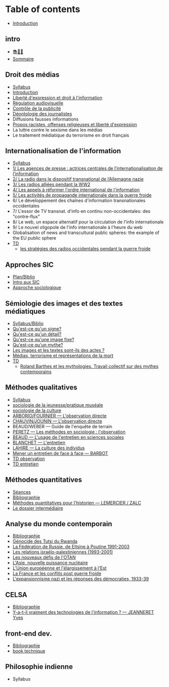 # Table of contents

* [Introduction](README.md)

## intro

* [📚🧠💢](intro/undefined.md)
* [Sommaire](intro/sommaire.md)

## Droit des médias

* [Syllabus](droit-des-medias/syllabus.md)
* [Introduction](droit-des-medias/introduction.md)
* [Liberté d'expression et droit à l'information](droit-des-medias/liberte-dexpression-et-droit-a-linformation.md)
* [Régulation audiovisuelle](droit-des-medias/regulation-audiovisuelle.md)
* [Contrôle de la publicité](droit-des-medias/controle-de-la-publicite.md)
* [Déontologie des journalistes](droit-des-medias/deontologie-des-journalistes.md)
* Diffusions fausses informations
* [Propos racistes, offenses religieuses et liberté d'expression](droit-des-medias/propos-racistes-offenses-religieuses-et-liberte-dexpression.md)
* La luttre contre le sexisme dans les médias
* Le traitement médiatique du terrorisme en droit français

## Internationalisation de l'information

* [Syllabus](internationalisation-de-linformation/syllabus.md)
* [1/ Les agences de presse : actrices centrales de l’internationalisation de l’information](internationalisation-de-linformation/1-les-agences-de-presse-actrices-centrales-de-linternationalisation-de-linformation.md)
* [2/ La radio dans le dispositif transnational de l’Allemagne nazie](internationalisation-de-linformation/2-la-radio-dans-le-dispositif-transnational-de-lallemagne-nazie.md)
* [3/ Les radios alliées pendant la WW2](internationalisation-de-linformation/3-les-radios-alliees-pendant-la-ww2.md)
* [4/ Les appels à réformer l'ordre international de l'information](internationalisation-de-linformation/4-les-appels-a-reformer-lordre-international-de-linformation.md)
* [5/ Les activités de propagande internationale dans la guerre froide](internationalisation-de-linformation/5-les-activites-de-propagande-internationale-dans-la-guerre-froide.md)
* 6/ Le développement des chaînes d'information transnationales occidentales
* 7/ L'essor de TV transnat. d'info en continu non-occidentales: des "contre-flux"
* 8/ Le web, un espace alternatif pour la circulation de l'info internationale
* 9/ Le nouvel oligopole de l'info internationale à l'heure du web
* Globalisation of news and transcultural public spheres: the example of the EU public sphere
* [TD](internationalisation-de-linformation/td/README.md)
  * [les stratégies des radios occidentales pendant la guerre froide](internationalisation-de-linformation/td/les-strategies-des-radios-occidentales-pendant-la-guerre-froide.md)

## Approches SIC

* [Plan/Biblio](approches-sic/plan-biblio.md)
* [Intro aux SIC](approches-sic/intro-aux-sic.md)
* [Approche sociologique](approches-sic/approche-sociologique.md)

## Sémiologie des images et des textes médiatiques

* [Syllabus/Biblio](semiologie-des-images-et-des-textes-mediatiques/syllabus-biblio.md)
* [Qu'est-ce qu'un signe?](semiologie-des-images-et-des-textes-mediatiques/quest-ce-quun-signe.md)
* [Qu'est-ce qu'un détail?](semiologie-des-images-et-des-textes-mediatiques/quest-ce-quun-detail.md)
* [Qu'est-ce qu'une image fixe?](semiologie-des-images-et-des-textes-mediatiques/quest-ce-quune-image-fixe.md)
* [Qu'est-ce qu'un mythe?](semiologie-des-images-et-des-textes-mediatiques/quest-ce-quun-mythe.md)
* [Les images et les textes sont-ils des actes ?](semiologie-des-images-et-des-textes-mediatiques/les-images-et-les-textes-sont-ils-des-actes.md)
* [Médias, terrorisme et représentations de la mort](semiologie-des-images-et-des-textes-mediatiques/medias-terrorisme-et-representations-de-la-mort.md)
* [TD](semiologie-des-images-et-des-textes-mediatiques/td/README.md)
  * [Roland Barthes et les mythologies. Travail collectif sur des mythes contemporains](semiologie-des-images-et-des-textes-mediatiques/td/roland-barthes-et-les-mythologies.-travail-collectif-sur-des-mythes-contemporains.md)

## Méthodes qualitatives

* [Syllabus](methodes-qualitatives/syllabus.md)
* [sociologie de la jeunesse/pratique muséale](methodes-qualitatives/sociologie-de-la-jeunesse-pratique-museale.md)
* [sociologie de la culture](methodes-qualitatives/sociologie-de-la-culture.md)
* [ARBORIO/FOURNIER — L'observation directe](methodes-qualitatives/arborio-fournier-lobservation-directe.md)
* [CHAUVIN/JOUNIN — L'observation directe](methodes-qualitatives/chauvin-jounin-lobservation-directe.md)
* BEAUD/WEBER — Guide de l'enquête de terrain
* [PERETZ — Les méthodes en sociologie : l'observation](methodes-qualitatives/peretz-les-methodes-en-sociologie-lobservation.md)
* [BEAUD — L'usage de l'entretien en sciences sociales](methodes-qualitatives/beaud-lusage-de-lentretien-en-sciences-sociales.md)
* [BLANCHET — L'entretien](methodes-qualitatives/blanchet-lentretien.md)
* [LAHIRE — La culture des individus](methodes-qualitatives/lahire-la-culture-des-individus.md)
* [Mener un entretien de face à face — BARBOT](methodes-qualitatives/mener-un-entretien-de-face-a-face-barbot.md)
* [TD observation](methodes-qualitatives/td-observation.md)
* [TD entretien](methodes-qualitatives/td-entretien.md)

## Méthodes quantitatives

* [Séances](methodes-quantitatives/seances.md)
* [Bibliographie](methodes-quantitatives/bibliographie.md)
* [Méthodes quantitatives pour l'historien — LEMERCIER / ZALC](methodes-quantitatives/methodes-quantitatives-pour-lhistorien-lemercier-zalc.md)
* [Le dossier intermédiaire](methodes-quantitatives/le-dossier-intermediaire.md)

## Analyse du monde contemporain

* [Bibliographie](analyse-du-monde-contemporain/bibliographie.md)
* [Génocide des Tutsi du Rwanda](analyse-du-monde-contemporain/genocide-des-tutsi-du-rwanda.md)
* [La Fédération de Russie, de Eltsine à Poutine 1991-2003](analyse-du-monde-contemporain/la-federation-de-russie-de-eltsine-a-poutine-1991-2003.md)
* [Les relations israélo-palestiniennes \(1993-2001\)](analyse-du-monde-contemporain/les-relations-israelo-palestiniennes-1993-2001.md)
* [Les nouveaux défis de l'OTAN](analyse-du-monde-contemporain/les-nouveaux-defis-de-lotan.md)
* [L'Asie, nouvelle puissance nucléaire](analyse-du-monde-contemporain/lasie-nouvelle-puissance-nucleaire.md)
* [L'Union européenne et l'élargissement à l'Est](analyse-du-monde-contemporain/lunion-europeenne-et-lelargissement-a-lest.md)
* [La France et les conflits post guerre froide](analyse-du-monde-contemporain/la-france-et-les-conflits-post-guerre-froide.md)
* [L'expansionnisme nazi et les réponses des démocraties, 1933-39](analyse-du-monde-contemporain/lexpansionnisme-nazi-et-les-reponses-des-democraties-1933-39.md)

## CELSA

* [Bibliographie](celsa/bibliographie.md)
* [Y-a-t-il vraiment des technologies de l'information ? — JEANNERET Yves](celsa/y-a-t-il-vraiment-des-technologies-de-linformation-jeanneret-yves.md)

## front-end dev.

* [Bibliographie](front-end-dev./bibliographie.md)
* [book technique](front-end-dev./book-technique.md)

## Philosophie indienne

* Syllabus

